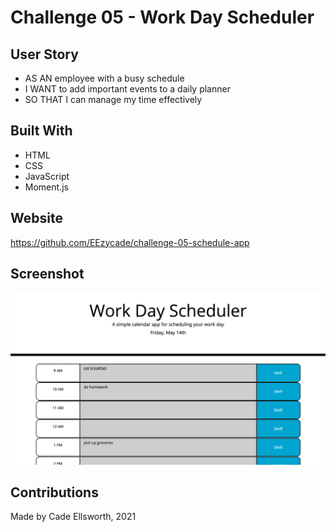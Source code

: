 # Challenge 05 - Work Day Scheduler

## User Story
* AS AN employee with a busy schedule
* I WANT to add important events to a daily planner
* SO THAT I can manage my time effectively

## Built With
* HTML
* CSS
* JavaScript
* Moment.js

## Website
https://github.com/EEzycade/challenge-05-schedule-app

## Screenshot

<img src="./images/challenge-5-screenshot.png"/>

## Contributions
Made by Cade Ellsworth, 2021